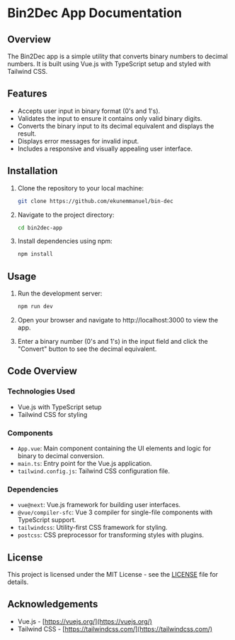 # Bin2Dec App Documentation

## Overview

The Bin2Dec app is a simple utility that converts binary numbers to decimal numbers. It is built using Vue.js with TypeScript setup and styled with Tailwind CSS.

## Features

- Accepts user input in binary format (0's and 1's).
- Validates the input to ensure it contains only valid binary digits.
- Converts the binary input to its decimal equivalent and displays the result.
- Displays error messages for invalid input.
- Includes a responsive and visually appealing user interface.

## Installation

1. Clone the repository to your local machine:

   ```bash
   git clone https://github.com/ekunemmanuel/bin-dec
   ```

2. Navigate to the project directory:

   ```bash
   cd bin2dec-app
   ```

3. Install dependencies using npm:

   ```bash
   npm install
   ```

## Usage

1. Run the development server:

   ```bash
   npm run dev
   ```

2. Open your browser and navigate to http://localhost:3000 to view the app.

3. Enter a binary number (0's and 1's) in the input field and click the "Convert" button to see the decimal equivalent.

## Code Overview

### Technologies Used

- Vue.js with TypeScript setup
- Tailwind CSS for styling

### Components

- `App.vue`: Main component containing the UI elements and logic for binary to decimal conversion.
- `main.ts`: Entry point for the Vue.js application.
- `tailwind.config.js`: Tailwind CSS configuration file.

### Dependencies

- `vue@next`: Vue.js framework for building user interfaces.
- `@vue/compiler-sfc`: Vue 3 compiler for single-file components with TypeScript support.
- `tailwindcss`: Utility-first CSS framework for styling.
- `postcss`: CSS preprocessor for transforming styles with plugins.

## License

This project is licensed under the MIT License - see the [LICENSE](LICENSE) file for details.

## Acknowledgements

- Vue.js - [https://vuejs.org/](https://vuejs.org/)
- Tailwind CSS - [https://tailwindcss.com/](https://tailwindcss.com/)
